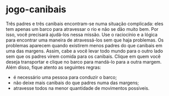 # jogo-canibais
Três padres e três canibais encontram-se numa situação complicada: eles tem apenas um barco para atravessar o rio e não se dão muito bem. Por isso, você precisará ajudá-los nessa missão.
Use o raciocínio e a lógica para encontrar uma maneira de atravessá-los sem que haja problemas. Os problemas aparecem quando existirem menos padres do que canibais em uma das margens. Assim, cabe a você levar todo mundo para o outro lado sem que os padres virem comida para os canibais.
Clique em quem você deseja transportar e clique no barco para mandá-lo para a outra margem.
Além disso, fique atento as seguintes regras:
- é necessário uma pessoa para conduzir o barco;
- não deixe mais canibais do que padres numa das margens;
- atravesse todos na menor quantidade de movimentos possiveis.
